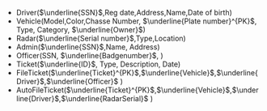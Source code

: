 - Driver($\underline{SSN}$,Reg date,Address,Name,Date of birth)
- Vehicle(Model,Color,Chasse Number, $\underline{Plate number}^{PK}$, Type, Category, $\underline{Owner}$)
- Radar($\underline{Serial number}$,Type,Location)
- Admin($\underline{SSN}$,Name, Address)
- Officer(SSN, $\underline{Badgenumber}$, )
- Ticket($\underline{ID}$, Type, Description, Date)
- FileTicket($\underline{Ticket}^{PK}$,$\underline{Vehicle}$,$\underline{Driver}$,$\underline{Officer}$ )
- AutoFileTicket($\underline{Ticket}^{PK}$,$\underline{Vehicle}$,$\underline{Driver}$,$\underline{RadarSerial}$ )